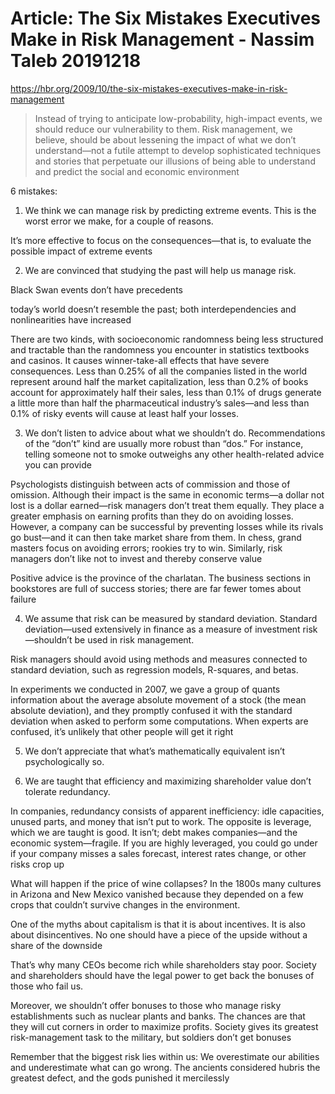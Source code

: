 ﻿
# Article: The Six Mistakes Executives Make in Risk Management - Nassim Taleb 20191218 

https://hbr.org/2009/10/the-six-mistakes-executives-make-in-risk-management

> Instead of trying to anticipate low-probability, high-impact events, we should reduce our vulnerability to them. Risk management, we believe, should be about lessening the impact of what we don’t understand—not a futile attempt to develop sophisticated techniques and stories that perpetuate our illusions of being able to understand and predict the social and economic environment

6 mistakes:

1. We think we can manage risk by predicting extreme events.
This is the worst error we make, for a couple of reasons. 

It’s more effective to focus on the consequences—that is, to evaluate the possible impact of extreme events

2. We are convinced that studying the past will help us manage risk.

Black Swan events don’t have precedents

today’s world doesn’t resemble the past; both interdependencies and nonlinearities have increased

There are two kinds, with socioeconomic randomness being less structured and tractable than the randomness you encounter in statistics textbooks and casinos. It causes winner-take-all effects that have severe consequences. Less than 0.25% of all the companies listed in the world represent around half the market capitalization, less than 0.2% of books account for approximately half their sales, less than 0.1% of drugs generate a little more than half the pharmaceutical industry’s sales—and less than 0.1% of risky events will cause at least half your losses.

3. We don’t listen to advice about what we shouldn’t do.
Recommendations of the “don’t” kind are usually more robust than “dos.” For instance, telling someone not to smoke outweighs any other health-related advice you can provide

Psychologists distinguish between acts of commission and those of omission. Although their impact is the same in economic terms—a dollar not lost is a dollar earned—risk managers don’t treat them equally. They place a greater emphasis on earning profits than they do on avoiding losses. However, a company can be successful by preventing losses while its rivals go bust—and it can then take market share from them. In chess, grand masters focus on avoiding errors; rookies try to win. Similarly, risk managers don’t like not to invest and thereby conserve value

Positive advice is the province of the charlatan. The business sections in bookstores are full of success stories; there are far fewer tomes about failure

4. We assume that risk can be measured by standard deviation.
Standard deviation—used extensively in finance as a measure of investment risk—shouldn’t be used in risk management.

Risk managers should avoid using methods and measures connected to standard deviation, such as regression models, R-squares, and betas.

In experiments we conducted in 2007, we gave a group of quants information about the average absolute movement of a stock (the mean absolute deviation), and they promptly confused it with the standard deviation when asked to perform some computations. When experts are confused, it’s unlikely that other people will get it right

5. We don’t appreciate that what’s mathematically equivalent isn’t psychologically so.

6. We are taught that efficiency and maximizing shareholder value don’t tolerate redundancy.

In companies, redundancy consists of apparent inefficiency: idle capacities, unused parts, and money that isn’t put to work. The opposite is leverage, which we are taught is good. It isn’t; debt makes companies—and the economic system—fragile. If you are highly leveraged, you could go under if your company misses a sales forecast, interest rates change, or other risks crop up

What will happen if the price of wine collapses? In the 1800s many cultures in Arizona and New Mexico vanished because they depended on a few crops that couldn’t survive changes in the environment.

One of the myths about capitalism is that it is about incentives. It is also about disincentives. No one should have a piece of the upside without a share of the downside

That’s why many CEOs become rich while shareholders stay poor. Society and shareholders should have the legal power to get back the bonuses of those who fail us.

Moreover, we shouldn’t offer bonuses to those who manage risky establishments such as nuclear plants and banks. The chances are that they will cut corners in order to maximize profits. Society gives its greatest risk-management task to the military, but soldiers don’t get bonuses

Remember that the biggest risk lies within us: We overestimate our abilities and underestimate what can go wrong. The ancients considered hubris the greatest defect, and the gods punished it mercilessly

